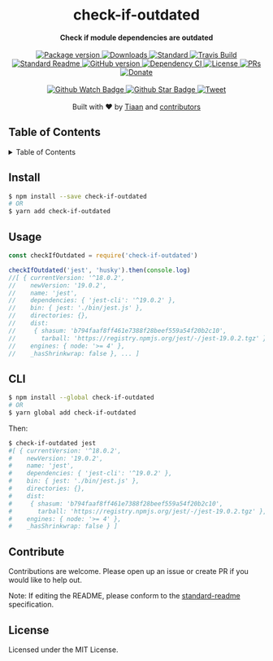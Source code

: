 <h1 align="center">check-if-outdated</h1>
<div align="center">
  <strong>Check if module dependencies are outdated</strong>
</div>
<br>
<div align="center">
  <a href="https://npmjs.org/package/check-if-outdated">
    <img src="https://img.shields.io/npm/v/check-if-outdated.svg?style=flat-square" alt="Package version" />
  </a>
  <a href="https://npmjs.org/package/check-if-outdated">
  <img src="https://img.shields.io/npm/dm/check-if-outdated.svg?style=flat-square" alt="Downloads" />
  </a>
  <a href="https://github.com/feross/standard">
    <img src="https://img.shields.io/badge/code%20style-standard-brightgreen.svg?style=flat-square" alt="Standard" />
  </a>
  <a href="https://travis-ci.org/tiaanduplessis/check-if-outdated">
    <img src="https://img.shields.io/travis/tiaanduplessis/check-if-outdated.svg?style=flat-square" alt="Travis Build" />
  </a>
  <a href="https://github.com/RichardLitt/standard-readme)">
    <img src="https://img.shields.io/badge/standard--readme-OK-green.svg?style=flat-square" alt="Standard Readme" />
  </a>
  <a href="https://badge.fury.io/gh/tiaanduplessis%2Fcheck-if-outdated">
    <img src="https://badge.fury.io/gh/tiaanduplessis%2Fcheck-if-outdated.svg?style=flat-square" alt="GitHub version" />
  </a>
  <a href="https://dependencyci.com/github/tiaanduplessis/check-if-outdated">
    <img src="https://dependencyci.com/github/tiaanduplessis/check-if-outdated/badge?style=flat-square" alt="Dependency CI" />
  </a>
  <a href="https://github.com/tiaanduplessis/check-if-outdated/blob/master/LICENSE">
    <img src="https://img.shields.io/npm/l/check-if-outdated.svg?style=flat-square" alt="License" />
  </a>
  <a href="http://makeapullrequest.com">
    <img src="https://img.shields.io/badge/PRs-welcome-brightgreen.svg?style=flat-square" alt="PRs" />
  </a>
  <a href="https://www.paypal.me/tiaanduplessis/1">
    <img src="https://img.shields.io/badge/$-support-green.svg?style=flat-square" alt="Donate" />
  </a>
</div>
<br>
<div align="center">
  <a href="https://github.com/tiaanduplessis/check-if-outdated/watchers">
    <img src="https://img.shields.io/github/watchers/tiaanduplessis/check-if-outdated.svg?style=social" alt="Github Watch Badge" />
  </a>
  <a href="https://github.com/tiaanduplessis/check-if-outdated/stargazers">
    <img src="https://img.shields.io/github/stars/tiaanduplessis/check-if-outdated.svg?style=social" alt="Github Star Badge" />
  </a>
  <a href="https://twitter.com/intent/tweet?text=Check%20out%20check-if-outdated!%20https://github.com/tiaanduplessis/check-if-outdated%20%F0%9F%91%8D">
    <img src="https://img.shields.io/twitter/url/https/github.com/tiaanduplessis/check-if-outdated.svg?style=social" alt="Tweet" />
  </a>
</div>
<br>
<div align="center">
  Built with ❤︎ by <a href="tiaan.beer">Tiaan</a> and <a href="https://github.com/tiaanduplessis/check-if-outdated/graphs/contributors">contributors</a>
</div>

<h2>Table of Contents</h2>
<details>
  <summary>Table of Contents</summary>
  <li><a href="#install">Install</a></li>
  <li><a href="#usage">Usage</a></li>
  <li><a href="#cli">CLI</a></li>
  <li><a href="#contribute">Contribute</a></li>
  <li><a href="#license">License</a></li>
</details>

## Install

```sh
$ npm install --save check-if-outdated
# OR
$ yarn add check-if-outdated
```

## Usage

```js
const checkIfOutdated = require('check-if-outdated')

checkIfOutdated('jest', 'husky').then(console.log)
//[ { currentVersion: '^18.0.2',
//    newVersion: '19.0.2',
//    name: 'jest',
//    dependencies: { 'jest-cli': '^19.0.2' },
//    bin: { jest: './bin/jest.js' },
//    directories: {},
//    dist:
//     { shasum: 'b794faaf8ff461e7388f28beef559a54f20b2c10',
//       tarball: 'https://registry.npmjs.org/jest/-/jest-19.0.2.tgz' },
//    engines: { node: '>= 4' },
//    _hasShrinkwrap: false }, ... ]
```

## CLI

```sh
$ npm install --global check-if-outdated
# OR
$ yarn global add check-if-outdated
```

Then:

```sh
$ check-if-outdated jest
#[ { currentVersion: '^18.0.2',
#    newVersion: '19.0.2',
#    name: 'jest',
#    dependencies: { 'jest-cli': '^19.0.2' },
#    bin: { jest: './bin/jest.js' },
#    directories: {},
#    dist:
#     { shasum: 'b794faaf8ff461e7388f28beef559a54f20b2c10',
#       tarball: 'https://registry.npmjs.org/jest/-/jest-19.0.2.tgz' },
#    engines: { node: '>= 4' },
#    _hasShrinkwrap: false } ]
```


## Contribute

Contributions are welcome. Please open up an issue or create PR if you would like to help out.

Note: If editing the README, please conform to the [standard-readme](https://github.com/RichardLitt/standard-readme) specification.

## License

Licensed under the MIT License.
